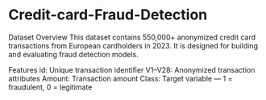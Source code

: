 # Credit-card-Fraud-Detection
Dataset Overview
This dataset contains 550,000+ anonymized credit card transactions from European cardholders in 2023. It is designed for building and evaluating fraud detection models.

Features
id: Unique transaction identifier
V1–V28: Anonymized transaction attributes
Amount: Transaction amount
Class: Target variable — 1 = fraudulent, 0 = legitimate
